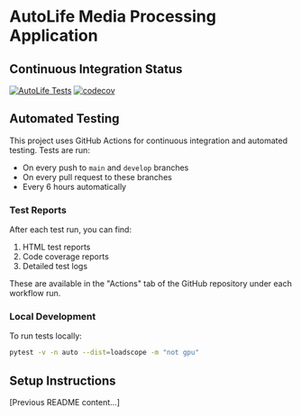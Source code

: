 # AutoLife Media Processing Application

## Continuous Integration Status
[![AutoLife Tests](https://github.com/{YOUR_USERNAME}/autolife/actions/workflows/test.yml/badge.svg)](https://github.com/{YOUR_USERNAME}/autolife/actions)
[![codecov](https://codecov.io/gh/{YOUR_USERNAME}/autolife/branch/main/graph/badge.svg)](https://codecov.io/gh/{YOUR_USERNAME}/autolife)

## Automated Testing

This project uses GitHub Actions for continuous integration and automated testing. Tests are run:
- On every push to `main` and `develop` branches
- On every pull request to these branches
- Every 6 hours automatically

### Test Reports
After each test run, you can find:
1. HTML test reports
2. Code coverage reports
3. Detailed test logs

These are available in the "Actions" tab of the GitHub repository under each workflow run.

### Local Development
To run tests locally:
```bash
pytest -v -n auto --dist=loadscope -m "not gpu"
```

## Setup Instructions
[Previous README content...]
